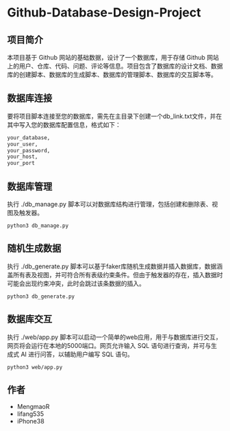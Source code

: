 # Github-Database-Design-Project

## 项目简介
本项目基于 Github 网站的基础数据，设计了一个数据库，用于存储 Github 网站上的用户、仓库、代码、问题、评论等信息。项目包含了数据库的设计文档、数据库的创建脚本、数据库的生成脚本、数据库的管理脚本、数据库的交互脚本等。

## 数据库连接
要将项目脚本连接至您的数据库，需先在主目录下创建一个db_link.txt文件，并在其中写入您的数据库配置信息，格式如下：
``` ./db_link.txt
your_database,
your_user,
your_password,
your_host,
your_port
```

## 数据库管理
执行 ./db_manage.py 脚本可以对数据库结构进行管理，包括创建和删除表、视图及触发器。
``` shell
python3 db_manage.py
```

## 随机生成数据
执行 ./db_generate.py 脚本可以基于faker库随机生成数据并插入数据库，数据涵盖所有表及视图，并可符合所有表级约束条件。但由于触发器的存在，插入数据时可能会出现约束冲突，此时会跳过该条数据的插入。
``` shell
python3 db_generate.py
```

## 数据库交互
执行 ./web/app.py 脚本可以启动一个简单的web应用，用于与数据库进行交互，网页将会运行在本地的5000端口。网页允许输入 SQL 语句进行查询，并可与生成式 AI 进行问答，以辅助用户编写 SQL 语句。
``` shell
python3 web/app.py
```

## 作者
- MengmaoR
- lifang535
- iPhone38